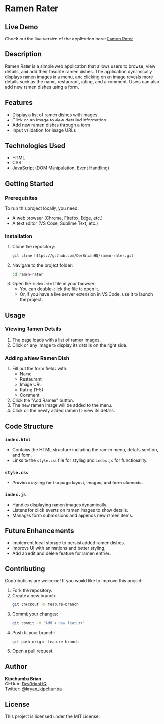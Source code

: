 # Ramen Rater

## Live Demo
Check out the live version of the application here: [Ramen Rater](https://devbrianke.github.io/ramen-rating-app/)

## Description
Ramen Rater is a simple web application that allows users to browse, view details, and add their favorite ramen dishes. The application dynamically displays ramen images in a menu, and clicking on an image reveals more details such as the name, restaurant, rating, and a comment. Users can also add new ramen dishes using a form.

## Features
- Display a list of ramen dishes with images
- Click on an image to view detailed information
- Add new ramen dishes through a form
- Input validation for image URLs

## Technologies Used
- HTML
- CSS
- JavaScript (DOM Manipulation, Event Handling)

## Getting Started

### Prerequisites
To run this project locally, you need:
- A web browser (Chrome, Firefox, Edge, etc.)
- A text editor (VS Code, Sublime Text, etc.)

### Installation
1. Clone the repository:
   ```bash
   git clone https://github.com/DevBrianHQ/ramen-rater.git
   ```
2. Navigate to the project folder:
   ```bash
   cd ramen-rater
   ```
3. Open the `index.html` file in your browser:
   - You can double-click the file to open it.
   - Or, if you have a live server extension in VS Code, use it to launch the project.

## Usage

### Viewing Ramen Details
1. The page loads with a list of ramen images.
2. Click on any image to display its details on the right side.

### Adding a New Ramen Dish
1. Fill out the form fields with:
   - Name
   - Restaurant
   - Image URL
   - Rating (1-5)
   - Comment
2. Click the "Add Ramen" button.
3. The new ramen image will be added to the menu.
4. Click on the newly added ramen to view its details.

## Code Structure

### `index.html`
- Contains the HTML structure including the ramen menu, details section, and form.
- Links to the `style.css` file for styling and `index.js` for functionality.

### `style.css`
- Provides styling for the page layout, images, and form elements.

### `index.js`
- Handles displaying ramen images dynamically.
- Listens for click events on ramen images to show details.
- Manages form submissions and appends new ramen items.

## Future Enhancements
- Implement local storage to persist added ramen dishes.
- Improve UI with animations and better styling.
- Add an edit and delete feature for ramen entries.

## Contributing
Contributions are welcome! If you would like to improve this project:
1. Fork the repository.
2. Create a new branch:
   ```bash
   git checkout -b feature-branch
   ```
3. Commit your changes:
   ```bash
   git commit -m "Add a new feature"
   ```
4. Push to your branch:
   ```bash
   git push origin feature-branch
   ```
5. Open a pull request.

## Author
**Kipchumba Brian**  
GitHub: [DevBrianHQ](https://github.com/DevBrianHQ)  
Twitter: [@bryan_kipchumba](https://twitter.com/bryan_kipchumba)

## License
This project is licensed under the MIT License.

